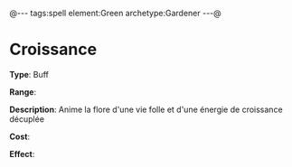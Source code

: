 @---
tags:spell
element:Green
archetype:Gardener
---@

# Croissance

**Type**:
Buff

**Range**:

**Description**:
Anime la flore d'une vie folle et d'une énergie de croissance décuplée

**Cost**:

**Effect**:
